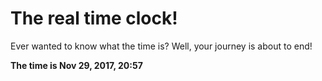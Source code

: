 # The real time clock!

Ever wanted to know what the time is? Well, your journey is about to end!

**The time is Nov 29, 2017, 20:57**